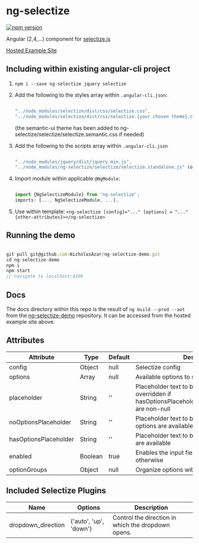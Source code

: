 # ng-selectize

[![npm version](https://badge.fury.io/js/ng-selectize.svg)](https://badge.fury.io/js/ng-selectize)

Angular (2,4,...) component for [selectize.js](https://selectize.github.io/selectize.js/)

[Hosted Example Site](https://nicholasazar.github.io/ng-selectize)


## Including within existing angular-cli project
1. `npm i --save ng-selectize jquery selectize`
2. Add the following to the styles array within `.angular-cli.json`:
	```javascript
	
    "../node_modules/selectize/dist/css/selectize.css",
    "../node_modules/selectize/dist/css/selectize.{your chosen theme}.css"
    ```
    (the semantic-ui theme has been added to ng-selectize/selectize/selectize.semantic.css if needed)
3. Add the following to the scripts array within `.angular-cli.json`
	```javascript
	
	"../node_modules/jquery/dist/jquery.min.js",
	"../node_modules/ng-selectize/selectize/selectize.standalone.js" (or take from /node_modules/selectize/...)
	```

3. Import module within applicable `@NgModule`:
	```javascript
	
	import {NgSelectizeModule} from 'ng-selectize';
	imports: [..., NgSelectizeModule, ...],
	```
4. Use within template: `<ng-selectize [config]="..." [options] = "..." {other-attributes}></ng-selectize>`
 
 
## Running the demo
 ```javascript
 
 git pull git@github.com:NicholasAzar/ng-selectize-demo.git
 cd ng-selectize-demo
 npm i
 npm start
 // navigate to localhost:4200
 ```

## Docs
The docs directory within this repo is the result of `ng build --prod --aot` from the [ng-selectize-demo](https://github.com/NicholasAzar/ng-selectize-demo) repository. It can be accessed from the hosted example site above.

## Attributes
| Attribute | Type | Default | Description | Implemented |
| --- | --- | --- | --- | --- |
| config | Object | null | Selectize config | Yes |
| options | Array | null | Available options to select from | Yes |
| placeholder | String | '' | Placeholder text to be displayed. Is overridden if hasOptionsPlaceholder/noOptionsPlaceholder are non-null | Yes |
| noOptionsPlaceholder | String | '' | Placeholder text to be displayed when no options are available | Yes |
| hasOptionsPlaceholder | String | '' | Placeholder text to be displayed when options are available | Yes |
| enabled | Boolean | true | Enables the input field when true, disabled otherwise | Yes |
| optionGroups | Object | null | Organize options within groups | Yes |

## Included Selectize Plugins
| Name | Options | Description |
| --- | --- | --- |
| dropdown_direction | {'auto', 'up', 'down'} | Control the direction in which the dropdown opens. |


